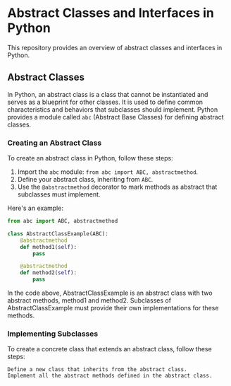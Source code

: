 
# Abstract Classes and Interfaces in Python

This repository provides an overview of abstract classes and interfaces in Python.

## Abstract Classes

In Python, an abstract class is a class that cannot be instantiated and serves as a blueprint for other classes. It is used to define common characteristics and behaviors that subclasses should implement. Python provides a module called `abc` (Abstract Base Classes) for defining abstract classes.

### Creating an Abstract Class

To create an abstract class in Python, follow these steps:

1. Import the `abc` module: `from abc import ABC, abstractmethod`.
2. Define your abstract class, inheriting from `ABC`.
3. Use the `@abstractmethod` decorator to mark methods as abstract that subclasses must implement.

Here's an example:

```python
from abc import ABC, abstractmethod

class AbstractClassExample(ABC):
    @abstractmethod
    def method1(self):
        pass

    @abstractmethod
    def method2(self):
        pass
```



In the code above, AbstractClassExample is an abstract class with two abstract methods, method1 and method2.
Subclasses of AbstractClassExample must provide their own implementations for these methods.


### Implementing Subclasses
To create a concrete class that extends an abstract class, follow these steps:

    Define a new class that inherits from the abstract class.
    Implement all the abstract methods defined in the abstract class.
